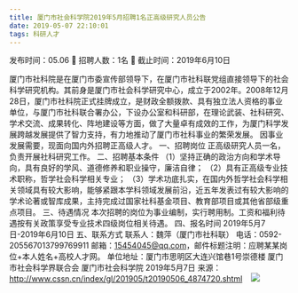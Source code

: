 ```yaml
---
title: 厦门市社会科学院2019年5月招聘1名正高级研究人员公告
date: 2019-05-07 22:10:01
tags: 科研人才
---
```

发布时间：05.06   🌟   招聘人数：1名   🌈   截止时间：2019年6月10日
<!-- more -->
厦门市社科院是在厦门市委宣传部领导下，在厦门市社科联党组直接领导下的社会科学研究机构。其前身是厦门市社会科学研究中心，成立于2002年。2008年12月28日，厦门市社科院正式挂牌成立，是财政全额拨款、具有独立法人资格的事业单位，与厦门市社科联合署办公，下设办公室和科研部，在理论武装、社科研究、学术交流、成果转化、阵地建设等方面，做了大量卓有成效的工作，为厦门科学发展跨越发展提供了智力支持，有力地推动了厦门市社科事业的繁荣发展。
因事业发展需要，现面向国内外招聘正高级人才。
一、招聘岗位
正高级研究人员一名，负责开展社科研究工作。
二、招聘基本条件
（1）坚持正确的政治方向和学术导向，具有良好的学风、道德修养和职业操守，廉洁自律；
（2）具有正高级专业技术职称，哲学社会科学相关专业；
（3）学术功底扎实，在国内外哲学社会科学相关领域具有较大影响，能够紧跟本学科领域发展前沿，近五年发表过有较大影响的学术论著或智库成果，主持完成过国家社科基金项目、教育部项目或其他省部级重点项目。
三、待遇情况
本次招聘的岗位为事业编制，实行聘用制。工资和福利待遇按有关政策享受专业技术四级岗位相关待遇。
四、报名时间
2019年5月7日-2019年6月10日
五、联系方式
联系人：魏萍（厦门市社科联）
电话：0592-205567013799769911
邮箱：15454045@qq.com，邮件标题注明：应聘某某岗位+本人姓名+高校人才网。
单位地址：厦门市思明区大连兴馆巷1号崇德楼
厦门市社会科学界联合会
厦门市社会科学院
2019年5月7日
来源：
http://www.cssn.cn/index/gl/201905/t20190506_4874720.shtml
 
 ![](https://cdn.weiweiblog.cn/20181015134814.png)